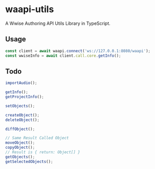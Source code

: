 # waapi-utils

A Wwise Authoring API Utils Library in TypeScript.

## Usage

```ts
const client = await waapi.connect('ws://127.0.0.1:8080/waapi');
const wwiseInfo = await client.call.core.getInfo();
```

## Todo

```ts
importAudio();

getInfo();
getProjectInfo();

setObjects();

createObject();
deleteObject();

diffObject();

// Same Result Called Object
moveObject();
copyObject();
// Result is { return: Object[] }
getObjects();
getSelectedObjects();
```
